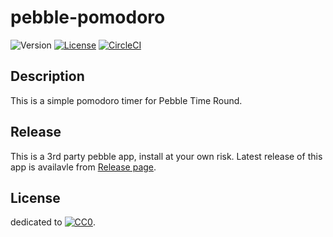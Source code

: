 # pebble-pomodoro

![Version](https://img.shields.io/github/tag/uchida/pebble-pomodoro.svg)
[![License](https://img.shields.io/github/license/uchida/pebble-pomodoro.svg)](https://tldrlegal.com/license/creative-commons-cc0-1.0-universal)
[![CircleCI](https://img.shields.io/circleci/project/uchida/pebble-pomodoro.svg)](https://circleci.com/gh/uchida/pebble-pomodoro)

## Description

This is a simple pomodoro timer for Pebble Time Round.
      
## Release

This is a 3rd party pebble app, install at your own risk.
Latest release of this app is availavle from [Release page](https://github.com/uchida/pebble-pomodoro/releases).

## License

dedicated to [![CC0](http://i.creativecommons.org/p/zero/1.0/80x15.png "CC0")](https://creativecommons.org/publicdomain/zero/1.0/).

